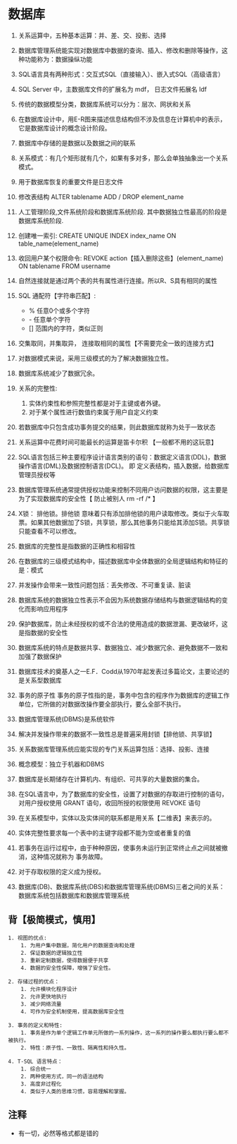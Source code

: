 # 数据库

1. 关系运算中，五种基本运算：并、差、交、投影、选择

2. 数据库管理系统能实现对数据库中数据的查询、插入、修改和删除等操作，这种功能称为：数据操纵功能

3. SQL语言具有两种形式：交互式SQL（直接输入）、嵌入式SQL（高级语言）

4. SQL Server 中，主数据库文件的扩展名为 mdf， 日志文件拓展名 ldf

5. 传统的数据模型分类，数据库系统可以分为：层次、网状和关系

6. 在数据库设计中，用E-R图来描述信息结构但不涉及信息在计算机中的表示，它是数据库设计的概念设计阶段。

7. 数据库中存储的是数据以及数据之间的联系

8. 关系模式：有几个矩形就有几个，如果有多对多，那么会单独抽象出一个关系模式。

9. 用于数据库恢复的重要文件是日志文件

10. 修改表结构 ALTER tablename ADD / DROP element_name

11. 人工管理阶段,文件系统阶段和数据库系统阶段. 其中数据独立性最高的阶段是 数据库系统阶段.

12. 创建唯一索引: CREATE UNIQUE INDEX index_name ON table_name(element_name)

13. 收回用户某个权限命令: REVOKE action【插入删除这些】(element_name) ON tablename FROM username

14. 自然连接就是通过两个表的共有属性进行连接。所以R、S具有相同的属性

15. SQL 通配符【字符串匹配】:
    * % 任意0个或多个字符
    * \- 任意单个字符
    * [] 范围内的字符，类似正则

16. 交集取同，并集取异， 连接取相同的属性【不需要完全一致的连接方式】

17. 对数据模式来说，采用三级模式的为了解决数据独立性。

18. 数据库系统减少了数据冗余。

19. 关系的完整性:
    1. 实体约束性和参照完整性都是对于主键或者外键。
    2. 对于某个属性进行数值约束属于用户自定义约束

20. 若数据库中只包含成功事务提交的结果，则此数据库就称为处于一致状态

21. 关系运算中花费时间可能最长的运算是笛卡尔积 【一般都不用的这玩意】

22. SQL语言包括三种主要程序设计语言类别的语句：数据定义语言(DDL)，数据操作语言(DML)及数据控制语言(DCL)。 即 定义表结构，插入数据，给数据库管理员授权等

23. 数据库管理系统通常提供授权功能来控制不同用户访问数据的权限，这主要是为了实现数据库的安全性【 防止被别人 rm -rf /* 】

24. X锁： 排他锁。排他锁 意味着只有添加排他锁的用户读取修改。类似于火车取票。如果其他数据加了S锁，共享锁，那么其他事务只能给其添加S锁。共享锁只能查看不可以修改。

25. 数据库的完整性是指数据的正确性和相容性

26. 在数据库的三级模式结构中，描述数据库中全体数据的全局逻辑结构和特征的是：模式

27. 并发操作会带来一致性问题包括：丢失修改、不可重复读、脏读

28. 数据库系统的数据独立性表示不会因为系统数据存储结构与数据逻辑结构的变化而影响应用程序

29. 保护数据库，防止未经授权的或不合法的使用造成的数据泄漏、更改破坏，这是指数据的安全性

30. 数据库系统的特点是数据共享、数据独立、减少数据冗余、避免数据不一致和加强了数据保护

31. 数据库技术的奠基人之一E.F．Codd从1970年起发表过多篇论文，主要论述的是关系型数据库

32. 事务的原子性 事务的原子性指的是，事务中包含的程序作为数据库的逻辑工作单位，它所做的对数据改操作要全部执行，要么全部不执行。

33. 数据库管理系统(DBMS)是系统软件

34. 解决并发操作带来的数据不一致性总是普遍采用封锁【排他锁、共享锁】

35. 关系数据库管理系统应能实现的专门关系运算包括：选择、投影、连接

36. 概念模型：独立于机器和DBMS

37. 数据库是长期储存在计算机内、有组织、可共享的大量数据的集合。

38. 在SQL语言中，为了数据库的安全性，设置了对数据的存取进行控制的语句，对用户授权使用 GRANT 语句，收回所授的权限使用 REVOKE 语句

39. 在关系模型中，实体以及实体间的联系都是用关系【二维表】来表示的。

40. 实体完整性要求每一个表中的主键字段都不能为空或者重复的值

41. 若事务在运行过程中，由于种种原因，使事务未运行到正常终止点之间就被撤消，这种情况就称为 事务故障。

42. 对于存取权限的定义成为授权。

43. 数据库(DB)、数据库系统(DBS)和数据库管理系统(DBMS)三者之间的关系：数据库系统包括数据库和数据库管理系统

## 背【极简模式，慎用】

    1. 视图的优点:
        1. 为用户集中数据，简化用户的数据查询和处理
        2. 保证数据的逻辑独立性
        3. 重新定制数据，使得数据便于共享
        4. 数据的安全性保障，增强了安全性。
    
    2. 存储过程的优点：
        1. 允许模块化程序设计
        2. 允许更快地执行
        3. 减少网络流量
        4. 可作为安全机制使用，提高数据库安全性
    
    3. 事务的定义和特性:
        1. 事务是作为单个逻辑工作单元所做的一系列操作，这一系列的操作要么都执行要么都不被执行。
        2. 特性：原子性、一致性、隔离性和持久性。
    
    4. T-SQL 语言特点：
        1. 综合统一
        2. 两种使用方式，同一的语法结构
        3. 高度非过程化
        4. 类似于人类的思维习惯，容易理解和掌握。

## 注释

* 有一切，必然等格式都是错的
